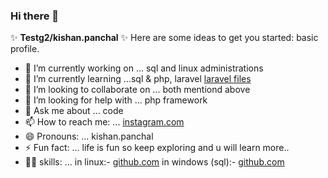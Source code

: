### Hi there 👋

✨ **Testg2/kishan.panchal** ✨ 
Here are some ideas to get you started: basic profile.

- 🔭 I’m currently working on ... sql and linux administrations
- 🌱 I’m currently learning ...sql & php, laravel [laravel files](https://github.com/Testg2/Laravel-test)
- 👯 I’m looking to collaborate on ... both mentiond above
- 🤔 I’m looking for help with ... php framework 
- 💬 Ask me about ... code
- 📫 How to reach me: ... [instagram.com](https://www.instagram.com/kp_clash/)
- 😄 Pronouns: ... kishan.panchal
- ⚡ Fun fact: ... life is fun so keep exploring and u will learn more.. 
- 👍🏼 skills: ... in linux:-  [github.com](https://github.com/Testg2/Linux_cheetsheets)
                 in windows (sql):- [github.com](https://github.com/Testg2/Sql_StoreProcedure)
